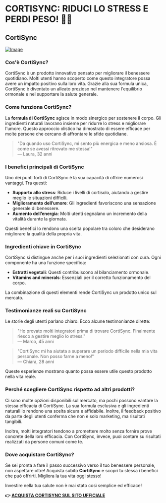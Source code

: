 # CORTISYNC: RIDUCI LO STRESS E PERDI PESO! 💪✨

## CortiSync

[![Image](https://www2.sellhealth.com/239/cortisync_2_1a.jpg)](https://gchaffi.com/dnsAItil)

### Cos'è CortiSync?

CortiSync è un prodotto innovativo pensato per migliorare il benessere quotidiano. Molti utenti hanno scoperto come questo integratore possa avere un impatto positivo sulla loro vita. Grazie alla sua formula unica, CortiSync è diventato un alleato prezioso nel mantenere l'equilibrio ormonale e nel supportare la salute generale.

### Come funziona CortiSync?

La **formula di CortiSync** agisce in modo sinergico per sostenere il corpo. Gli ingredienti naturali lavorano insieme per ridurre lo stress e migliorare l'umore. Questo approccio olistico ha dimostrato di essere efficace per molte persone che cercano di affrontare le sfide quotidiane.

> "Da quando uso CortiSync, mi sento più energica e meno ansiosa. È come se avessi ritrovato me stessa!"  
> — Laura, 32 anni

### I benefici principali di CortiSync

Uno dei punti forti di CortiSync è la sua capacità di offrire numerosi vantaggi. Tra questi:

- **Supporto allo stress**: Riduce i livelli di cortisolo, aiutando a gestire meglio le situazioni difficili.
- **Miglioramento dell’umore**: Gli ingredienti favoriscono una sensazione generale di benessere.
- **Aumento dell’energia**: Molti utenti segnalano un incremento della vitalità durante la giornata.

Questi benefici lo rendono una scelta popolare tra coloro che desiderano migliorare la qualità della propria vita.

### Ingredienti chiave in CortiSync

CortiSync si distingue anche per i suoi ingredienti selezionati con cura. Ogni componente ha una funzione specifica:

- **Estratti vegetali**: Questi contribuiscono al bilanciamento ormonale.
- **Vitamins and minerals**: Essenziali per il corretto funzionamento del corpo.

La combinazione di questi elementi rende CortiSync un prodotto unico sul mercato.

### Testimonianze reali su CortiSync

Le storie degli utenti parlano chiaro. Ecco alcune testimonianze dirette:

> "Ho provato molti integratori prima di trovare CortiSync. Finalmente riesco a gestire meglio lo stress."  
> — Marco, 45 anni

> "CortiSync mi ha aiutata a superare un periodo difficile nella mia vita personale. Non posso farne a meno!"  
> — Chiara, 28 anni

Queste esperienze mostrano quanto possa essere utile questo prodotto nella vita reale.

### Perché scegliere CortiSync rispetto ad altri prodotti?

Ci sono molte opzioni disponibili sul mercato, ma pochi possono vantare la stessa efficacia di CortiSync. La sua formula esclusiva e gli ingredienti naturali lo rendono una scelta sicura e affidabile. Inoltre, il feedback positivo da parte degli utenti conferma che non è solo marketing, ma risultati tangibili.

Inoltre, molti integratori tendono a promettere molto senza fornire prove concrete della loro efficacia. Con CortiSync, invece, puoi contare su risultati realizzati da persone comuni come te.

### Dove acquistare CortiSync?

Se sei pronta a fare il passo successivo verso il tuo benessere personale, non aspettare oltre! Acquista subito **CortiSync** e scopri tu stessa i benefici che può offrirti. Migliora la tua vita oggi stesso!

Investire nella tua salute non è mai stato così semplice ed efficace!



**👉 [ACQUISTA CORTISYNC SUL SITO UFFICIALE](https://gchaffi.com/dnsAItil)**